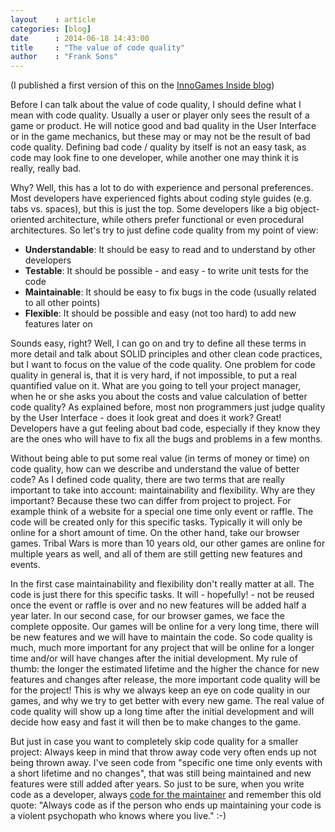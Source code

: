 ```yaml
---
layout    : article
categories: [blog]
date      : 2014-06-18 14:43:00
title     : "The value of code quality"
author    : "Frank Sons"
---
```

[1]: https://blog.innogames.com/author/frank
[2]: http://c2.com/cgi/wiki?CodeForTheMaintainer


(I published a first version of this on the [InnoGames Inside blog][1])

Before I can talk about the value of code quality, I should define what I mean with code quality. Usually a user or player only sees the result of a game or product. He will notice good and bad quality in the User Interface or in the game mechanics, but these may or may not be the result of bad code quality. Defining bad code / quality by itself is not an easy task, as code may look fine to one developer, while another one may think it is really, really bad.

<!--more-->

Why? Well, this has a lot to do with experience and personal preferences. Most developers have experienced fights about coding style guides (e.g. tabs vs. spaces), but this is just the top. Some developers like a big object-oriented architecture, while others prefer functional or even procedural architectures. So let's try to just define code quality from my point of view:

* **Understandable**: It should be easy to read and to understand by other developers
* **Testable**: It should be possible - and easy - to write unit tests for the code
* **Maintainable**: It should be easy to fix bugs in the code (usually related to all other points)
* **Flexible**: It should be possible and easy (not too hard) to add new features later on

Sounds easy, right? Well, I can go on and try to define all these terms in more detail and talk about SOLID principles and other clean code practices, but I want to focus on the value of the code quality. One problem for code quality in general is, that it is very hard, if not impossible, to put a real quantified value on it. What are you going to tell your project manager, when he or she asks you about the costs and value calculation of better code quality? As explained before, most non programmers just judge quality by the User Interface - does it look great and does it work? Great! Developers have a gut feeling about bad code, especially if they know they are the ones who will have to fix all the bugs and problems in a few months.

Without being able to put some real value (in terms of money or time) on code quality, how can we describe and understand the value of better code? As I defined code quality, there are two terms that are really important to take into account: maintainability and flexibility. Why are they important? Because these two can differ from project to project. For example think of a website for a special one time only event or raffle. The code will be created only for this specific tasks. Typically it will only be online for a short amount of time. On the other hand, take our browser games. Tribal Wars is more than 10 years old, our other games are online for multiple years as well, and all of them are still getting new features and events.

In the first case maintainability and flexibility don't really matter at all. The code is just there for this specific tasks. It will - hopefully! - not be reused once the event or raffle is over and no new features will be added half a year later. In our second case, for our browser games, we face the complete opposite. Our games will be online for a very long time, there will be new features and we will have to maintain the code. So code quality is much, much more important for any project that will be online for a longer time and/or will have changes after the initial development. My rule of thumb: the longer the estimated lifetime and the higher the chance for new features and changes after release, the more important code quality will be for the project! This is why we always keep an eye on code quality in our games, and why we try to get better with every new game. The real value of code quality will show up a long time after the initial development and will decide how easy and fast it will then be to make changes to the game.

But just in case you want to completely skip code quality for a smaller project: Always keep in mind that throw away code very often ends up not being thrown away. I've seen code from "specific one time only events with a short lifetime and no changes", that was still being maintained and new features were still added after years. So just to be sure, when you write code as a developer, always [code for the maintainer][2] and remember this old quote: "Always code as if the person who ends up maintaining your code is a violent psychopath who knows where you live." :-)